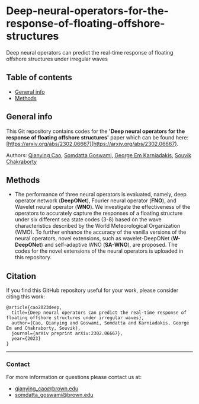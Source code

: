 # Deep-neural-operators-for-the-response-of-floating-offshore-structures
Deep neural operators can predict the real-time response of floating offshore structures under irregular waves

## Table of contents
* [General info](#general-info)
* [Methods](#methods)

## General info

This Git repository contains codes for the **'Deep neural operators for the response of floating offshore structures'** paper which can be found here: [https://arxiv.org/abs/2302.06667](https://arxiv.org/abs/2302.06667).

Authors: [Qianying Cao](https://scholar.google.com/citations?user=wifh8KsAAAAJ&hl=en&oi=ao),
[Somdatta Goswami](https://scholar.google.com/citations?user=GaKrpSkAAAAJ&hl=en&oi=sra), [George Em Karniadakis](https://scholar.google.com/citations?user=yZ0-ywkAAAAJ&hl=en), [Souvik Chakraborty](https://scholar.google.com/citations?user=CoYoAQEAAAAJ&hl=en)

## Methods

* The performance of three neural operators is evaluated, namely, deep operator network (**DeepONet**), Fourier neural operator (**FNO**), and Wavelet neural operator (**WNO**). We investigate the effectiveness of the operators to accurately capture the responses of a floating structure under six different sea state codes (3-8) based on the wave characteristics described by the World Meteorological Organization (WMO). To further enhance the accuracy of the vanilla versions of the neural operators, novel extensions, such as wavelet-DeepONet (**W-DeepONet**) and self-adaptive WNO (**SA-WNO**), are proposed. The codes for the novel extensions of the neural operators is uploaded in this repository.

## Citation

If you find this GitHub repository useful for your work, please consider citing this work:

```
@article{cao2023deep,
  title={Deep neural operators can predict the real-time response of floating offshore structures under irregular waves},
  author={Cao, Qianying and Goswami, Somdatta and Karniadakis, George Em and Chakraborty, Souvik},
  journal={arXiv preprint arXiv:2302.06667},
  year={2023}
}
```
______________________

### Contact
For more information or questions please contact us at:   
* qianying_cao@brown.edu
* somdatta_goswami@brown.edu
